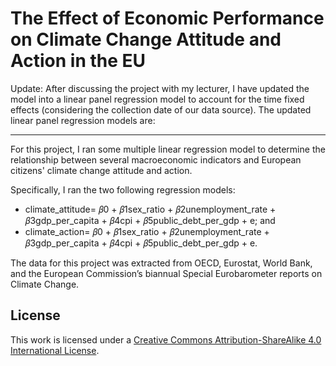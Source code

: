 # The Effect of Economic Performance on Climate Change Attitude and Action in the EU

Update: After discussing the project with my lecturer, I have updated the model into a linear panel regression model to account for the time fixed effects (considering the 
collection date of our data source). The updated linear panel regression models are:

----

For this project, I ran some multiple linear regression model to determine the relationship between several macroeconomic indicators and European citizens' climate change attitude and action.

Specifically, I ran the two following regression models:
* climate_attitude= 𝛽0 + 𝛽1sex_ratio + 𝛽2unemployment_rate + 𝛽3gdp_per_capita + 𝛽4cpi + 𝛽5public_debt_per_gdp + e; and
* climate_action= 𝛽0 + 𝛽1sex_ratio + 𝛽2unemployment_rate + 𝛽3gdp_per_capita + 𝛽4cpi + 𝛽5public_debt_per_gdp + e.

The data for this project was extracted from OECD, Eurostat, World Bank, and the European Commission’s biannual Special Eurobarometer reports on Climate Change.

## License
This work is licensed under a [Creative Commons Attribution-ShareAlike 4.0
International License](http://creativecommons.org/licenses/by-sa/4.0/). 
